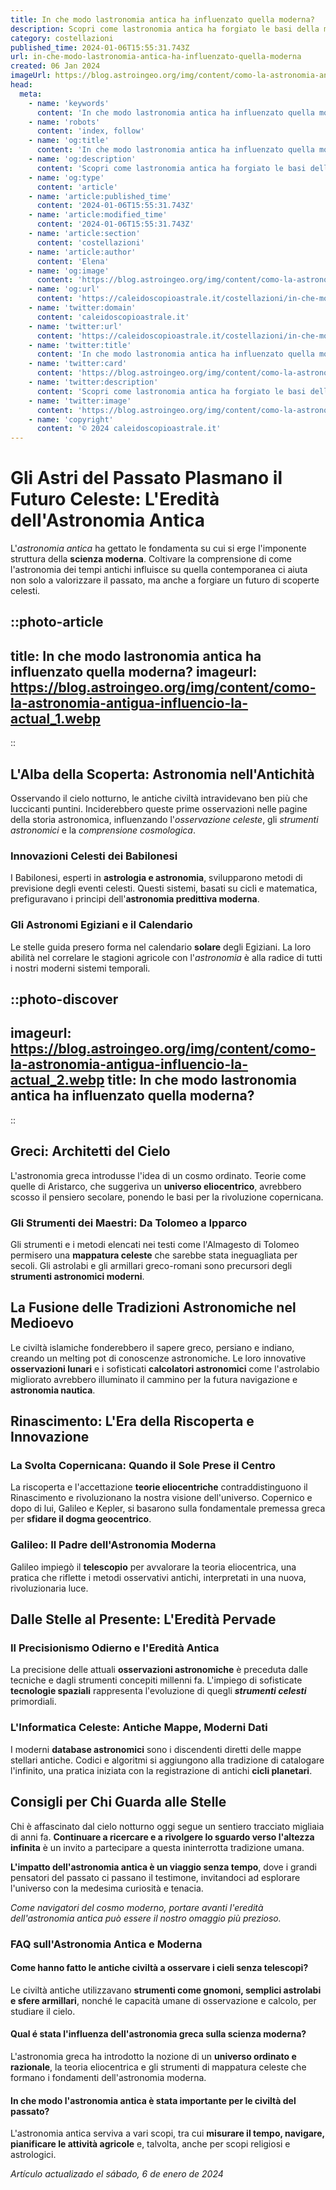 ```yaml
---
title: In che modo lastronomia antica ha influenzato quella moderna?
description: Scopri come lastronomia antica ha forgiato le basi della moderna osservazione celeste. Un viaggio dalle stelle antiche al telescopio.
category: costellazioni
published_time: 2024-01-06T15:55:31.743Z
url: in-che-modo-lastronomia-antica-ha-influenzato-quella-moderna
created: 06 Jan 2024
imageUrl: https://blog.astroingeo.org/img/content/como-la-astronomia-antigua-influencio-la-actual_1.webp
head:
  meta:
    - name: 'keywords'
      content: 'In che modo lastronomia antica ha influenzato quella moderna?'
    - name: 'robots'
      content: 'index, follow'
    - name: 'og:title'
      content: 'In che modo lastronomia antica ha influenzato quella moderna?'
    - name: 'og:description'
      content: 'Scopri come lastronomia antica ha forgiato le basi della moderna osservazione celeste. Un viaggio dalle stelle antiche al telescopio.'
    - name: 'og:type'
      content: 'article'
    - name: 'article:published_time'
      content: '2024-01-06T15:55:31.743Z'
    - name: 'article:modified_time'
      content: '2024-01-06T15:55:31.743Z'
    - name: 'article:section'
      content: 'costellazioni'
    - name: 'article:author'
      content: 'Elena'
    - name: 'og:image'
      content: 'https://blog.astroingeo.org/img/content/como-la-astronomia-antigua-influencio-la-actual_1.webp'
    - name: 'og:url'
      content: 'https://caleidoscopioastrale.it/costellazioni/in-che-modo-lastronomia-antica-ha-influenzato-quella-moderna'
    - name: 'twitter:domain'
      content: 'caleidoscopioastrale.it'
    - name: 'twitter:url'
      content: 'https://caleidoscopioastrale.it/costellazioni/in-che-modo-lastronomia-antica-ha-influenzato-quella-moderna'
    - name: 'twitter:title'
      content: 'In che modo lastronomia antica ha influenzato quella moderna?'
    - name: 'twitter:card'
      content: 'https://blog.astroingeo.org/img/content/como-la-astronomia-antigua-influencio-la-actual_1.webp'
    - name: 'twitter:description'
      content: 'Scopri come lastronomia antica ha forgiato le basi della moderna osservazione celeste. Un viaggio dalle stelle antiche al telescopio.'
    - name: 'twitter:image'
      content: 'https://blog.astroingeo.org/img/content/como-la-astronomia-antigua-influencio-la-actual_1.webp'
    - name: 'copyright'
      content: '© 2024 caleidoscopioastrale.it'
---
```

# Gli Astri del Passato Plasmano il Futuro Celeste: L'Eredità dell'Astronomia Antica

L'*astronomia antica* ha gettato le fondamenta su cui si erge l'imponente struttura della **scienza moderna**. Coltivare la comprensione di come l'astronomia dei tempi antichi influisce su quella contemporanea ci aiuta non solo a valorizzare il passato, ma anche a forgiare un futuro di scoperte celesti.

::photo-article
---
title: In che modo lastronomia antica ha influenzato quella moderna?
imageurl: https://blog.astroingeo.org/img/content/como-la-astronomia-antigua-influencio-la-actual_1.webp
---
::

## L'Alba della Scoperta: Astronomia nell'Antichità

Osservando il cielo notturno, le antiche civiltà intravidevano ben più che luccicanti puntini. Inciderebbero queste prime osservazioni nelle pagine della storia astronomica, influenzando l'*osservazione celeste*, gli *strumenti astronomici* e la *comprensione cosmologica*.

### Innovazioni Celesti dei Babilonesi

I Babilonesi, esperti in **astrologia e astronomia**, svilupparono metodi di previsione degli eventi celesti. Questi sistemi, basati su cicli e matematica, prefiguravano i principi dell'**astronomia predittiva moderna**.

### Gli Astronomi Egiziani e il Calendario

Le stelle guida presero forma nel calendario **solare** degli Egiziani. La loro abilità nel correlare le stagioni agricole con l'*astronomia* è alla radice di tutti i nostri moderni sistemi temporali.

::photo-discover
---
imageurl: https://blog.astroingeo.org/img/content/como-la-astronomia-antigua-influencio-la-actual_2.webp
title: In che modo lastronomia antica ha influenzato quella moderna?
---
::

## Greci: Architetti del Cielo

L'astronomia greca introdusse l'idea di un cosmo ordinato. Teorie come quelle di Aristarco, che suggeriva un **universo eliocentrico**, avrebbero scosso il pensiero secolare, ponendo le basi per la rivoluzione copernicana.

### Gli Strumenti dei Maestri: Da Tolomeo a Ipparco

Gli strumenti e i metodi elencati nei testi come l'Almagesto di Tolomeo permisero una **mappatura celeste** che sarebbe stata ineguagliata per secoli. Gli astrolabi e gli armillari greco-romani sono precursori degli **strumenti astronomici moderni**.

## La Fusione delle Tradizioni Astronomiche nel Medioevo

Le civiltà islamiche fonderebbero il sapere greco, persiano e indiano, creando un melting pot di conoscenze astronomiche. Le loro innovative **osservazioni lunari** e i sofisticati **calcolatori astronomici** come l'astrolabio migliorato avrebbero illuminato il cammino per la futura navigazione e **astronomia nautica**.

## Rinascimento: L'Era della Riscoperta e Innovazione

### La Svolta Copernicana: Quando il Sole Prese il Centro

La riscoperta e l'accettazione **teorie eliocentriche** contraddistinguono il Rinascimento e rivoluzionano la nostra visione dell'universo. Copernico e dopo di lui, Galileo e Kepler, si basarono sulla fondamentale premessa greca per **sfidare il dogma geocentrico**.

### Galileo: Il Padre dell'Astronomia Moderna
 
Galileo impiegò il **telescopio** per avvalorare la teoria eliocentrica, una pratica che riflette i metodi osservativi antichi, interpretati in una nuova, rivoluzionaria luce. 

## Dalle Stelle al Presente: L'Eredità Pervade

### Il Precisionismo Odierno e l'Eredità Antica

La precisione delle attuali **osservazioni astronomiche** è preceduta dalle tecniche e dagli strumenti concepiti millenni fa. L'impiego di sofisticate **tecnologie spaziali** rappresenta l'evoluzione di quegli ***strumenti celesti*** primordiali.

### L'Informatica Celeste: Antiche Mappe, Moderni Dati

I moderni **database astronomici** sono i discendenti diretti delle mappe stellari antiche. Codici e algoritmi si aggiungono alla tradizione di catalogare l'infinito, una pratica iniziata con la registrazione di antichi **cicli planetari**.

## Consigli per Chi Guarda alle Stelle

Chi è affascinato dal cielo notturno oggi segue un sentiero tracciato migliaia di anni fa. **Continuare a ricercare e a rivolgere lo sguardo verso l'altezza infinita** è un invito a partecipare a questa ininterrotta tradizione umana.

**L'impatto dell'astronomia antica è un viaggio senza tempo**, dove i grandi pensatori del passato ci passano il testimone, invitandoci ad esplorare l'universo con la medesima curiosità e tenacia.

_Come navigatori del cosmo moderno, portare avanti l'eredità dell'astronomia antica può essere il nostro omaggio più prezioso._

### FAQ sull'Astronomia Antica e Moderna

#### Come hanno fatto le antiche civiltà a osservare i cieli senza telescopi?
Le civiltà antiche utilizzavano **strumenti come gnomoni, semplici astrolabi e sfere armillari**, nonché le capacità umane di osservazione e calcolo, per studiare il cielo.


#### Qual é stata l'influenza dell'astronomia greca sulla scienza moderna?
L'astronomia greca ha introdotto la nozione di un **universo ordinato e razionale**, la teoria eliocentrica e gli strumenti di mappatura celeste che formano i fondamenti dell'astronomia moderna.

#### In che modo l'astronomia antica è stata importante per le civiltà del passato?
L'astronomia antica serviva a vari scopi, tra cui **misurare il tempo, navigare, pianificare le attività agricole** e, talvolta, anche per scopi religiosi e astrologici.

_Artículo actualizado el sábado, 6 de enero de 2024_